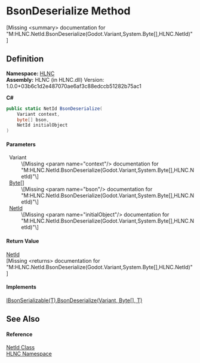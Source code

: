 # BsonDeserialize Method


\[Missing &lt;summary&gt; documentation for "M:HLNC.NetId.BsonDeserialize(Godot.Variant,System.Byte[],HLNC.NetId)"\]



## Definition
**Namespace:** <a href="N_HLNC">HLNC</a>  
**Assembly:** HLNC (in HLNC.dll) Version: 1.0.0+03b6c1d2e487070ae6af3c88edccb51282b75ac1

**C#**
``` C#
public static NetId BsonDeserialize(
	Variant context,
	byte[] bson,
	NetId initialObject
)
```



#### Parameters
<dl><dt>  Variant</dt><dd>\[Missing &lt;param name="context"/&gt; documentation for "M:HLNC.NetId.BsonDeserialize(Godot.Variant,System.Byte[],HLNC.NetId)"\]</dd><dt>  <a href="https://learn.microsoft.com/dotnet/api/system.byte" target="_blank" rel="noopener noreferrer">Byte</a>[]</dt><dd>\[Missing &lt;param name="bson"/&gt; documentation for "M:HLNC.NetId.BsonDeserialize(Godot.Variant,System.Byte[],HLNC.NetId)"\]</dd><dt>  <a href="T_HLNC_NetId">NetId</a></dt><dd>\[Missing &lt;param name="initialObject"/&gt; documentation for "M:HLNC.NetId.BsonDeserialize(Godot.Variant,System.Byte[],HLNC.NetId)"\]</dd></dl>

#### Return Value
<a href="T_HLNC_NetId">NetId</a>  
\[Missing &lt;returns&gt; documentation for "M:HLNC.NetId.BsonDeserialize(Godot.Variant,System.Byte[],HLNC.NetId)"\]

#### Implements
<a href="M_HLNC_IBsonSerializable_1_BsonDeserialize">IBsonSerializable(T).BsonDeserialize(Variant, Byte[], T)</a>  


## See Also


#### Reference
<a href="T_HLNC_NetId">NetId Class</a>  
<a href="N_HLNC">HLNC Namespace</a>  
